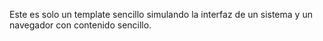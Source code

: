 Este es solo un template sencillo simulando la interfaz de un sistema y un navegador
con contenido sencillo.
